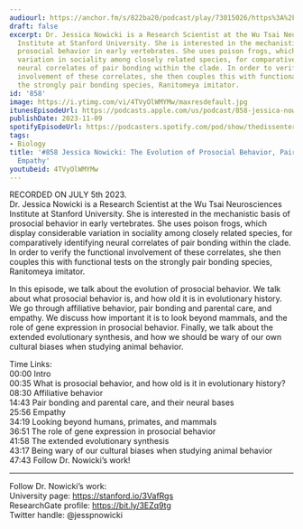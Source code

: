```yaml
---
audiourl: https://anchor.fm/s/822ba20/podcast/play/73015026/https%3A%2F%2Fd3ctxlq1ktw2nl.cloudfront.net%2Fstaging%2F2023-6-5%2F3d4d848c-ba87-3d6b-153f-3cf60d75fe26.m4a
draft: false
excerpt: Dr. Jessica Nowicki is a Research Scientist at the Wu Tsai Neurosciences
  Institute at Stanford University. She is interested in the mechanistic basis of
  prosocial behavior in early vertebrates. She uses poison frogs, which display considerable
  variation in sociality among closely related species, for comparatively identifying
  neural correlates of pair bonding within the clade. In order to verify the functional
  involvement of these correlates, she then couples this with functional tests on
  the strongly pair bonding species, Ranitomeya imitator.
id: '858'
image: https://i.ytimg.com/vi/4TVyOlWMYMw/maxresdefault.jpg
itunesEpisodeUrl: https://podcasts.apple.com/us/podcast/858-jessica-nowicki-the-evolution-of-prosocial/id1451347236?i=1000634299578&uo=4
publishDate: 2023-11-09
spotifyEpisodeUrl: https://podcasters.spotify.com/pod/show/thedissenter/episodes/858-Jessica-Nowicki-The-Evolution-of-Prosocial-Behavior--Pair-Bonding--and-Empathy-e26io9i
tags:
- Biology
title: '#858 Jessica Nowicki: The Evolution of Prosocial Behavior, Pair Bonding, and
  Empathy'
youtubeid: 4TVyOlWMYMw
---
```

<div class="timelinks">

RECORDED ON JULY 5th 2023.  
Dr. Jessica Nowicki is a Research Scientist at the Wu Tsai Neurosciences Institute at Stanford University. She is interested in the mechanistic basis of prosocial behavior in early vertebrates. She uses poison frogs, which display considerable variation in sociality among closely related species, for comparatively identifying neural correlates of pair bonding within the clade. In order to verify the functional involvement of these correlates, she then couples this with functional tests on the strongly pair bonding species, Ranitomeya imitator.

In this episode, we talk about the evolution of prosocial behavior. We talk about what prosocial behavior is, and how old it is in evolutionary history. We go through affiliative behavior, pair bonding and parental care, and empathy. We discuss how important it is to look beyond mammals, and the role of gene expression in prosocial behavior. Finally, we talk about the extended evolutionary synthesis, and how we should be wary of our own cultural biases when studying animal behavior.

Time Links:  
<time>00:00</time> Intro  
<time>00:35</time> What is prosocial behavior, and how old is it in evolutionary history?  
<time>08:30</time> Affiliative behavior  
<time>14:43</time> Pair bonding and parental care, and their neural bases  
<time>25:56</time> Empathy  
<time>34:19</time> Looking beyond humans, primates, and mammals  
<time>36:51</time> The role of gene expression in prosocial behavior  
<time>41:58</time> The extended evolutionary synthesis  
<time>43:17</time> Being wary of our cultural biases when studying animal behavior  
<time>47:43</time> Follow Dr. Nowicki’s work!

---

Follow Dr. Nowicki’s work:  
University page: https://stanford.io/3VafRgs  
ResearchGate profile: https://bit.ly/3EZq9tg  
Twitter handle: @jesspnowicki
</div>


